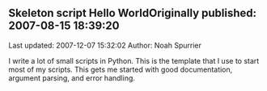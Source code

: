 ## Skeleton script Hello WorldOriginally published: 2007-08-15 18:39:20 
Last updated: 2007-12-07 15:32:02 
Author: Noah Spurrier 
 
I write a lot of small scripts in Python. This is the template that I use to start most of my scripts. This gets me started with good documentation, argument parsing, and error handling.